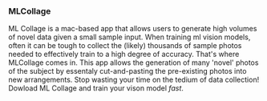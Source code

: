 ### MLCollage

ML Collage is a mac-based app that allows users to generate high volumes of novel data given a small sample input. 
When training ml vision models, often it can be tough to collect the (likely) thousands of sample photos needed to effectively train 
to a high degree of accuracy. That's where MLCollage comes in. This app allows the generation of many 'novel' photos of the subject by 
essentaly cut-and-pasting the pre-existing photos into new arrangements. Stop wasting your time on the tedium of data collection! Dowload
ML Collage and train your vison model _fast_.
